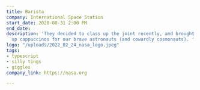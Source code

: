 ```yaml
---
title: Barista
company: International Space Station
start_date: 2020-08-31 2:00 PM
end_date: 
description: 'They decided to class up the joint recently, and brought me on to whip
  up cappuccinos for our brave astronauts (and cowardly cosmonauts). '
logo: "/uploads/2022_02_24_nasa_logo.jpeg"
tags:
- typescript
- silly tings
- giggles
company_link: https://nasa.org

---
```

